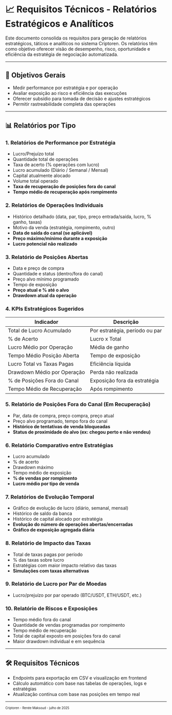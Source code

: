 # 📈 Requisitos Técnicos - Relatórios Estratégicos e Analíticos

Este documento consolida os requisitos para geração de relatórios estratégicos, táticos e analíticos no sistema Criptoren. Os relatórios têm como objetivo oferecer visão de desempenho, risco, oportunidade e eficiência da estratégia de negociação automatizada.

---

## 🎯 Objetivos Gerais

- Medir performance por estratégia e por operação
- Avaliar exposição ao risco e eficiência das execuções
- Oferecer subsídio para tomada de decisão e ajustes estratégicos
- Permitir rastreabilidade completa das operações

---

## 📊 Relatórios por Tipo

### 1. **Relatórios de Performance por Estratégia**

- Lucro/Prejuízo total
- Quantidade total de operações
- Taxa de acerto (% operações com lucro)
- Lucro acumulado (Diário / Semanal / Mensal)
- Capital atualmente alocado
- Volume total operado
- **Taxa de recuperação de posições fora do canal**
- **Tempo médio de recuperação após rompimento**

### 2. **Relatórios de Operações Individuais**

- Histórico detalhado (data, par, tipo, preço entrada/saída, lucro, % ganho, taxas)
- Motivo da venda (estratégia, rompimento, outro)
- **Data de saída do canal (se aplicável)**
- **Preço máximo/mínimo durante a exposição**
- **Lucro potencial não realizado**

### 3. **Relatório de Posições Abertas**

- Data e preço de compra
- Quantidade e status (dentro/fora do canal)
- Preço alvo mínimo programado
- Tempo de exposição
- **Preço atual e % até o alvo**
- **Drawdown atual da operação**

### 4. **KPIs Estratégicos Sugeridos**

|Indicador|Descrição|
|---|---|
|Total de Lucro Acumulado|Por estratégia, período ou par|
|% de Acerto|Lucro x Total|
|Lucro Médio por Operação|Média de ganho|
|Tempo Médio Posição Aberta|Tempo de exposição|
|Lucro Total vs Taxas Pagas|Eficiência líquida|
|Drawdown Médio por Operação|Perda não realizada|
|% de Posições Fora do Canal|Exposição fora da estratégia|
|Tempo Médio de Recuperação|Após rompimento|

### 5. **Relatório de Posições Fora do Canal (Em Recuperação)**

- Par, data de compra, preço compra, preço atual
- Preço alvo programado, tempo fora do canal
- **Histórico de tentativas de venda bloqueadas**
- **Status de proximidade do alvo (ex: chegou perto e não vendeu)**

### 6. **Relatório Comparativo entre Estratégias**

- Lucro acumulado
- % de acerto
- Drawdown máximo
- Tempo médio de exposição
- **% de vendas por rompimento**
- **Lucro médio por tipo de venda**

### 7. **Relatórios de Evolução Temporal**

- Gráfico de evolução de lucro (diário, semanal, mensal)
- Histórico de saldo da banca
- Histórico de capital alocado por estratégia
- **Evolução do número de operações abertas/encerradas**
- **Gráfico de exposição agregada diária**

### 8. **Relatório de Impacto das Taxas**

- Total de taxas pagas por período
- % das taxas sobre lucro
- Estratégias com maior impacto relativo das taxas
- **Simulações com taxas alternativas**

### 9. **Relatório de Lucro por Par de Moedas**

- Lucro/prejuízo por par operado (BTC/USDT, ETH/USDT, etc.)

### 10. **Relatório de Riscos e Exposições**

- Tempo médio fora do canal
- Quantidade de vendas programadas por rompimento
- Tempo médio de recuperação
- Total de capital exposto em posições fora do canal
- Maior drawdown individual e em sequência

---

## 🛠️ Requisitos Técnicos

- Endpoints para exportação em CSV e visualização em frontend
- Cálculo automático com base nas tabelas de operações, logs e estratégias
- Atualização contínua com base nas posições em tempo real

---


<sup><sub>
Criptoren - Renée Maksoud - julho de 2025
</sub></sup>